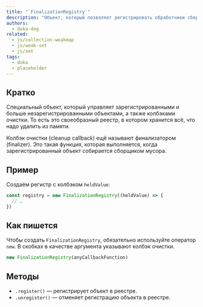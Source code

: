 ```yaml
---
title: "`FinalizationRegistry`"
description: "Объект, который позволяет регистрировать обработчики сборки мусора на зарегистрированных в нём объектах."
authors:
  - doka-dog
related:
  - js/collection-weakmap
  - js/weak-set
  - js/set
tags:
  - doka
  - placeholder
---
```


## Кратко

Специальный объект, который управляет зарегистрированными и больше незарегистрированными объектами, а также колбэками очистки. То есть это своеобразный реестр, в котором хранится всё, что надо удалить из памяти.

Колбэк очистки (cleanup callback) ещё называют финализатором (finalizer). Это такая функция, которая выполняется, когда зарегистрированный объект собирается сборщиком мусора.

## Пример

Создаём регистр с колбэком `heldValue`:

```js
const registry = new FinalizationRegistry((heldValue) => {
  // …
})
```

## Как пишется

Чтобы создать `FinalizationRegistry`, обязательно используйте оператор `new`. В скобках в качестве аргумента указывают колбэк очистки.

```js
new FinalizationRegistry(anyCallbackFunction)
```

## Методы

- `.register()` — регистрирует объект в реестре.
- `.unregister()` — отменяет регистрацию объекта в реестре.
